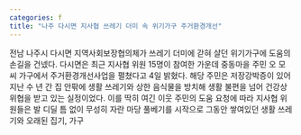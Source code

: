 ```yaml
---
categories: f
title: "나주 다시면 지사협 쓰레기 더미 속 위기가구 주거환경개선"
---
```

전남 나주시 다시면 지역사회보장협의체가 쓰레기 더미에 갇혀 살던 위기가구에 도움의 손길을 건넸다. 다시면은 최근 지사협 위원 15명이 참여한 가운데 중동마을 주민 오 모 씨 가구에서 주거환경개선사업을 펼쳤다고 4일 밝혔다. 해당 주민은 저장강박증이 있어 지난 수 년 간 집 안팎에 생활 쓰레기와 상한 음식물을 방치해 생활 불편을 넘어 건강상 위협을 받고 있는 실정이었다. 이를 딱히 여긴 이웃 주민의 도움 요청에 따라 지사협 위원들은 발 디딜 틈 없이 무성히 자란 마당 풀베기를 시작으로 그동안 쌓여있던 생활 쓰레기와 오래된 집기, 가구